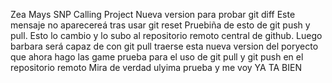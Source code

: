 Zea Mays SNP Calling Project
Nueva version para probar git diff
Este mensaje no aparecereá tras usar git reset
Pruebiña de esto de git push y pull. Esto lo cambio y lo subo al repositorio remoto central de github. Luego barbara será capaz de con git pull traerse esta nueva version del poryecto que ahora hago
las game
prueba para el uso de git pull y git push en el repositorio remoto
Mira de verdad ulyima prueba y me voy
YA TA BIEN
